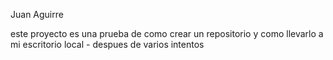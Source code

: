 Juan Aguirre

este proyecto es una prueba de como crear un repositorio y como llevarlo a mi escritorio local - despues de varios intentos